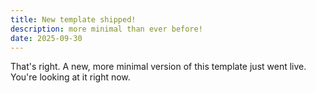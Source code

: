 ```yaml
---
title: New template shipped!
description: more minimal than ever before!
date: 2025-09-30
---
```


That's right. A new, more minimal version of this template just went live. You're looking at it right now.
